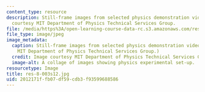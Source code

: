 ```yaml
---
content_type: resource
description: Still-frame images from selected physics demonstration videos. Image
  courtesy MIT Department of Physics Technical Services Group.
file: /media/https%3A/open-learning-course-data-rc.s3.amazonaws.com/res-8-003-physics-demonstration-videos-spring-2012/2012171ffb07df59cdb3f93599688586_res-8-003s12.jpg
file_type: image/jpeg
image_metadata:
  caption: Still-frame images from selected physics demonstration videos. (Image courtesy
    MIT Department of Physics Technical Services Group.)
  credit: Image courtesy MIT Department of Physics Technical Services Group.
  image-alt: A collage of images showing physics experimental set-up.
resourcetype: Image
title: res-8-003s12.jpg
uid: 2012171f-fb07-df59-cdb3-f93599688586
---
```

